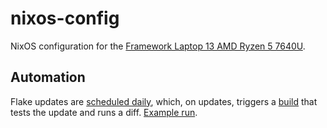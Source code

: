 # nixos-config

NixOS configuration for the [Framework Laptop 13 AMD Ryzen 5 7640U](https://github.com/tlvince/framework-laptop-13-amd-7640u).

## Automation

Flake updates are [scheduled daily](https://github.com/tlvince/nixos-config/blob/1a43225e7815f0d1e14e81bdbb6f92fd1190862d/.github/workflows/update-flake.yml#L4-L5), which, on updates, triggers a [build](https://github.com/tlvince/nixos-config/blob/1a43225e7815f0d1e14e81bdbb6f92fd1190862d/.github/workflows/build.yml) that tests the update and runs a diff. [Example run](https://github.com/tlvince/nixos-config/actions/runs/7159972408#summary-19493825548).

